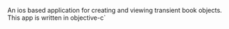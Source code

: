 An ios based application for creating and viewing transient book objects. This app is written in objective-c`
